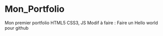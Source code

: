 # Mon_Portfolio
Mon premier portfolio
HTML5 CSS3, JS
Modif à faire : 
Faire un Hello world pour github
